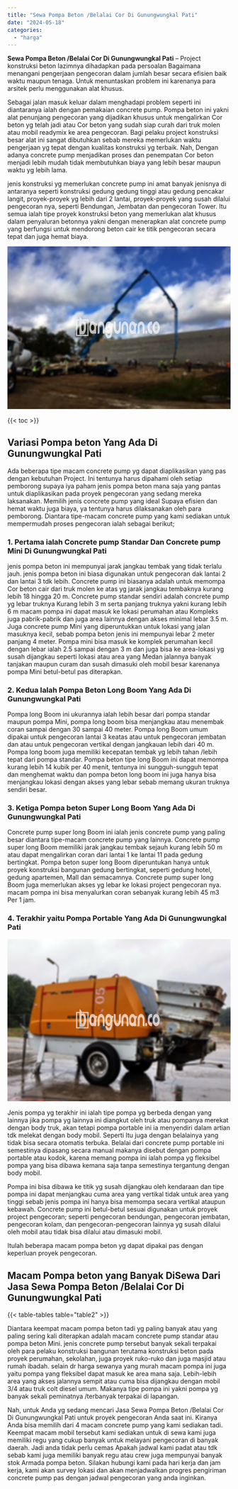 ```yaml
---
title: "Sewa Pompa Beton /Belalai Cor Di Gunungwungkal Pati"
date: "2024-05-18"
categories: 
  - "harga"
---
```


**Sewa Pompa Beton /Belalai Cor Di Gunungwungkal Pati** – Project konstruksi beton lazimnya dihadapkan pada persoalan Bagaimana menangani pengerjaan pengecoran dalam jumlah besar secara efisien baik waktu maupun tenaga. Untuk menuntaskan problem ini karenanya para arsitek perlu menggunakan alat khusus.

Sebagai jalan masuk keluar dalam menghadapi problem seperti ini diantaranya ialah dengan pemakaian concrete pump. Pompa beton ini yakni alat penunjang pengecoran yang dijadikan khusus untuk mengalirkan Cor beton yg telah jadi atau Cor beton yang sudah siap curah dari truk molen atau mobil readymix ke area pengecoran. Bagi pelaku project konstruksi besar alat ini sangat dibutuhkan sebab mereka memerlukan waktu pengerjaan yg tepat dengan kualitas konstruksi yg terbaik. Nah, Dengan adanya concrete pump menjadikan proses dan penempatan Cor beton menjadi lebih mudah tidak membutuhkan biaya yang lebih besar maupun waktu yg lebih lama.

jenis konstruksi yg memerlukan concrete pump ini amat banyak jenisnya di antaranya seperti konstruksi gedung gedung tinggi atau gedung pencakar langit, proyek-proyek yg lebih dari 2 lantai, proyek-proyek yang susah dilalui pengecoran nya, seperti Bendungan, Jembatan dan pengecoran Tower. Itu semua ialah tipe proyek konstruksi beton yang memerlukan alat khusus dalam penyaluran betonnya yakni dengan menerapkan alat concrete pump yang berfungsi untuk mendorong beton cair ke titik pengecoran secara tepat dan juga hemat biaya.

![Sewa Pompa Beton /Belalai Cor Di Gunungwungkal Pati](/images/sewa-concrete-pump-10.png)

{{< toc >}}

## Variasi Pompa beton Yang Ada Di Gunungwungkal Pati

Ada beberapa tipe macam concrete pump yg dapat diaplikasikan yang pas dengan kebutuhan Project. Ini tentunya harus dipahami oleh setiap pemborong supaya iya paham jenis pompa beton mana saja yang pantas untuk diaplikasikan pada proyek pengecoran yang sedang mereka laksanakan. Memilih jenis concrete pump yang ideal Supaya efisien dan hemat waktu juga biaya, ya tentunya harus dilaksanakan oleh para pemborong. Diantara tipe-macam concrete pump yang kami sediakan untuk mempermudah proses pengecoran ialah sebagai berikut;

### 1\. Pertama ialah Concrete pump Standar Dan Concrete pump Mini Di Gunungwungkal Pati

jenis pompa beton ini mempunyai jarak jangkau tembak yang tidak terlalu jauh. jenis pompa beton ini biasa digunakan untuk pengecoran dak lantai 2 dan lantai 3 tdk lebih. Concrete pump ini biasanya adalah untuk memompa Cor beton cair dari truk molen ke atas yg jarak jangkau tembaknya kurang lebih 18 hingga 20 m. Concrete pump standar sendiri adalah concrete pump yg lebar truknya Kurang lebih 3 m serta panjang truknya yakni kurang lebih 6 m macam pompa ini dapat masuk ke lokasi perumahan atau Kompleks juga pabrik-pabrik dan juga area lainnya dengan akses minimal lebar 3.5 m. Juga concrete pump Mini yang diperuntukkan untuk lokasi yang jalan masuknya kecil, sebab pompa beton jenis ini mempunyai lebar 2 meter panjang 4 meter. Pompa mini bisa masuk ke komplek perumahan kecil dengan lebar ialah 2.5 sampai dengan 3 m dan juga bisa ke area-lokasi yg susah dijangkau seperti lokasi atau area yang Medan jalannya banyak tanjakan maupun curam dan susah dimasuki oleh mobil besar karenanya pompa Mini betul-betul pas diterapkan.

### 2\. Kedua Ialah Pompa Beton Long Boom Yang Ada Di Gunungwungkal Pati

Pompa long Boom ini ukurannya ialah lebih besar dari pompa standar maupun pompa Mini, pompa long boom bisa menjangkau atau menembak coran sampai dengan 30 sampai 40 meter. Pompa long Boom umum dipakai untuk pengecoran lantai 3 keatas atau untuk pengecoran jembatan dan atau untuk pengecoran vertikal dengan jangkauan lebih dari 40 m. Pompa long boom juga memiliki kecepatan tembak yg lebih tahan /lebih tepat dari pompa standar. Pompa beton tipe long Boom ini dapat memompa kurang lebih 14 kubik per 40 menit, tentunya ini sungguh-sungguh tepat dan menghemat waktu dan pompa beton long boom ini juga hanya bisa menjangkau lokasi dengan akses yang lebar sebab memang ukuran truknya sendiri besar.

### 3\. Ketiga Pompa beton Super Long Boom Yang Ada Di Gunungwungkal Pati

Concrete pump super long Boom ini ialah jenis concrete pump yang paling besar diantara tipe-macam concrete pump yang lainnya. Concrete pump super long Boom memiliki jarak jangkau tembak sejauh kurang lebih 50 m atau dapat mengalirkan coran dari lantai 1 ke lantai 11 pada gedung bertingkat. Pompa beton super long Boom diperuntukan hanya untuk proyek konstruksi bangunan gedung bertingkat, seperti gedung hotel, gedung apartemen, Mall dan semacamnya. Concrete pump super long Boom juga memerlukan akses yg lebar ke lokasi project pengecoran nya. macam pompa ini bisa menyalurkan coran sebanyak kurang lebih 45 m3 Per 1 jam.

### 4\. Terakhir yaitu Pompa Portable Yang Ada Di Gunungwungkal Pati

![Sewa Pompa Beton /Belalai Cor Di Gunungwungkal Pati](/images/sewa-concrete-pump-22.png)

Jenis pompa yg terakhir ini ialah tipe pompa yg berbeda dengan yang lainnya jika pompa yg lainnya ini diangkut oleh truk atau pompanya merekat dengan body truk, akan tetapi pompa portable ini ia menyendiri dalam artian tdk melekat dengan body mobil. Seperti Itu juga dengan belalainya yang tidak bisa secara otomatis terbuka. Belalai dari concrete pump portable ini semestinya dipasang secara manual makanya disebut dengan pompa portable atau kodok, karena memang pompa ini ialah pompa yg fleksibel pompa yang bisa dibawa kemana saja tanpa semestinya tergantung dengan body mobil.

Pompa ini bisa dibawa ke titik yg susah dijangkau oleh kendaraan dan tipe pompa ini dapat menjangkau cuma area yang vertikal tidak untuk area yang tinggi sebab jenis pompa ini hanya bisa memompa secara vertikal ataupun kebawah. Concrete pump ini betul-betul sesuai digunakan untuk proyek project pengecoran; seperti pengecoran bendungan, pengecoran jembatan, pengecoran kolam, dan pengecoran-pengecoran lainnya yg susah dilalui oleh mobil atau tidak bisa dilalui atau dimasuki mobil.

Itulah beberapa macam pompa beton yg dapat dipakai pas dengan keperluan proyek pengecoran.

## Macam Pompa beton yang Banyak DiSewa Dari Jasa Sewa Pompa Beton /Belalai Cor Di Gunungwungkal Pati

{{< table-tables table="table2" >}}

Diantara keempat macam pompa beton tadi yg paling banyak atau yang paling sering kali diterapkan adalah macam concrete pump standar atau pompa beton Mini. jenis concrete pump tersebut banyak sekali terpakai oleh para pelaku konstruksi bangunan terutama konstruksi beton pada proyek perumahan, sekolahan, juga proyek ruko-ruko dan juga masjid atau rumah ibadah. selain dr harga sewanya yang murah macam pompa ini juga yaitu pompa yang fleksibel dapat masuk ke area mana saja. Lebih-lebih area yang akses jalannya sempit atau cuma bisa dijangkau dengan mobil 3/4 atau truk colt diesel umum. Makanya tipe pompa ini yakni pompa yg banyak sekali peminatnya /terbanyak terpakai di lapangan.

Nah, untuk Anda yg sedang mencari Jasa Sewa Pompa Beton /Belalai Cor Di Gunungwungkal Pati untuk proyek pengecoran Anda saat ini. Kiranya Anda bisa memilih dari 4 macam concrete pump yang kami sediakan tadi. Keempat macam mobil tersebut kami sediakan untuk di sewa kami juga memiliki regu yang cukup banyak untuk melayani pengecoran di banyak daerah. Jadi anda tidak perlu cemas Apakah jadwal kami padat atau tdk sebab kami juga memiliki banyak regu atau crew juga mempunyai banyak stok Armada pompa beton. Silakan hubungi kami pada hari kerja dan jam kerja, kami akan survey lokasi dan akan menjadwalkan progres pengiriman concrete pump pas dengan jadwal pengecoran yang anda inginkan.
